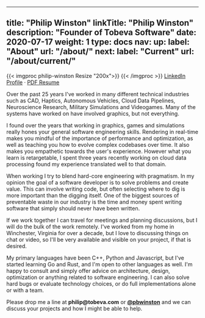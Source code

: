 
---
title: "Philip Winston"
linkTitle: "Philip Winston"
description: "Founder of Tobeva Software"
date: 2020-07-17
weight: 1
type: docs
nav:
    up:
        label: "About"
        url: "/about/"
    next:
        label: "Current"
        url: "/about/current/"
---

{{< imgproc philip-winston Resize "200x">}}
{{< /imgproc >}}
[LinkedIn Profile](http://linkedin.com/in/pwinston) &middot; [PDF Resume](/philip_winston_resume.pdf)

Over the past 25 years I've worked in many different technical industries
such as CAD, Haptics, Autonomous Vehicles, Cloud Data Pipelines,
Neuroscience Research, Military Simulations and Videogames. Many of the
systems have worked on have involved graphics, but not everything.

I found over the years that working in graphics, games and simulations
really hones your general software engineering skills. Rendering in
real-time makes you mindful of the importance of performance and
optimization, as well as teaching you how to evolve complex codebases over
time. It also makes you empathetic towards the user's experience. However
what you learn is retargetable, I spent three years recently working on
cloud data processing found my experience translated well to that domain.

When working I try to blend hard-core engineering with pragmatism. In my
opinion the goal of a software developer is to solve problems and create
value. This can involve writing code, but often selecting where to dig is
more important than the digging itself. One of the biggest sources of
preventable waste in our industry is the time and money spent writing
software that simply should never have been written.

If we work together I can travel for meetings and planning discussions, but
I will do the bulk of the work remotely. I've worked from my home in
Winchester, Virginia for over a decade, but I love to discussing things on
chat or video, so I'll be very available and visible on your project, if
that is desired.

My primary languages have been C++, Python and Javascript, but I've started
learning Go and Rust, and I'm open to other languages as well. I'm happy to
consult and simply offer advice on architecture, design, optimization or
anything related to software engineering. I can also solve hard bugs or
evaluate technology choices, or do full implementations alone or with a
team.

Please drop me a line at **philip<img src="" width="0"
height="0">@tobeva.com** or **[@pbwinston](https://twitter.com/pbwinston)**
and we can discuss your projects and how I might be able to help.
